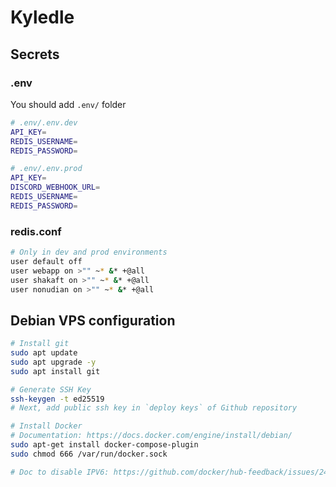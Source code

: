 # Kyledle

## Secrets

### .env

You should add `.env/` folder

```bash
# .env/.env.dev
API_KEY=
REDIS_USERNAME=
REDIS_PASSWORD=

# .env/.env.prod
API_KEY=
DISCORD_WEBHOOK_URL=
REDIS_USERNAME=
REDIS_PASSWORD=
```

### redis.conf

```bash
# Only in dev and prod environments
user default off
user webapp on >"" ~* &* +@all
user shakaft on >"" ~* &* +@all
user nonudian on >"" ~* &* +@all
```

## Debian VPS configuration

```bash
# Install git
sudo apt update
sudo apt upgrade -y
sudo apt install git

# Generate SSH Key
ssh-keygen -t ed25519
# Next, add public ssh key in `deploy keys` of Github repository

# Install Docker
# Documentation: https://docs.docker.com/engine/install/debian/
sudo apt-get install docker-compose-plugin
sudo chmod 666 /var/run/docker.sock

# Doc to disable IPV6: https://github.com/docker/hub-feedback/issues/2421#issuecomment-2491140211
```
